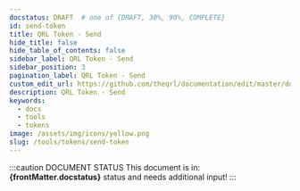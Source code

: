```yaml
---
docstatus: DRAFT  # one of {DRAFT, 30%, 90%, COMPLETE}
id: send-token
title: QRL Token - Send
hide_title: false
hide_table_of_contents: false
sidebar_label: QRL Token - Send
sidebar_position: 3
pagination_label: QRL Token - Send
custom_edit_url: https://github.com/theqrl/documentation/edit/master/docs/basics/what-is-qrl.md
description: QRL Token - Send
keywords:
  - docs
  - tools
  - tokens
image: /assets/img/icons/yellow.png
slug: /tools/tokens/send-token
---
```


:::caution DOCUMENT STATUS 
<span>This document is in: <b>{frontMatter.docstatus}</b> status and needs additional input!</span>
:::